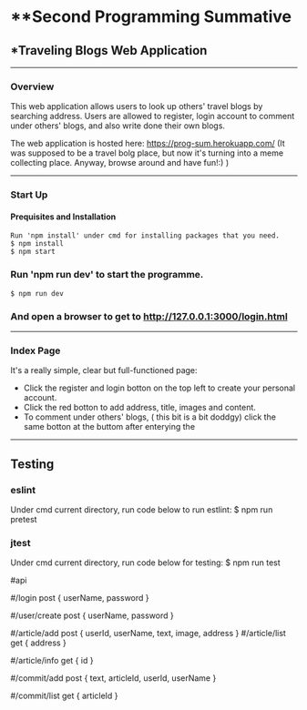 # **Second Programming Summative
## *Traveling Blogs Web Application

______
### Overview
 This web application allows users to look up others' travel blogs by searching address.
Users are allowed to register, login account to comment under others' blogs, and also write done their own blogs.

The web application is hosted here: https://prog-sum.herokuapp.com/
(It was supposed to be a travel bolg place, but now it's turning into a meme collecting place. Anyway, browse around and have fun!:) )
______
### Start Up
#### Prequisites and Installation
    Run 'npm install' under cmd for installing packages that you need.
    $ npm install
    $ npm start
### Run 'npm run dev' to start the programme.
    $ npm run dev
### And open a browser to get to http://127.0.0.1:3000/login.html
______
### Index Page
It's a really simple, clear but full-functioned page:
* Click the register and login botton on the top left to create your personal account.
* Click the red botton  to add address, title, images and content. 
* To comment under others' blogs, ( this bit is a bit doddgy) click the same botton at the buttom after enterying the 
______
## Testing
### eslint
Under cmd current directory, run code below to run estlint:
    $ npm run pretest 
    
### jtest
Under cmd current directory, run code below for testing:
    $ npm run test

#api

#/login post
{
    userName,
    password
}


#/user/create post
{
    userName,
    password
}

#/article/add post
{
    userId,
    userName,
    text,
    image,
    address
}
#/article/list get
{
    address
}

#/article/info get
{
    id
}

#/commit/add post
{
    text,
    articleId,
    userId,
    userName
}

#/commit/list get
{
    articleId
}
